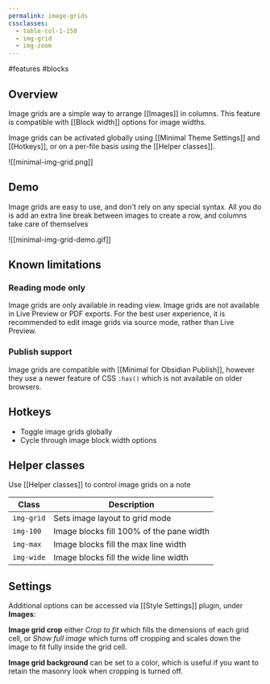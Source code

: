 ```yaml
---
permalink: image-grids
cssclasses:
  - table-col-1-150
  - img-grid
  - img-zoom
---
```


#features #blocks

## Overview

Image grids are a simple way to arrange [[Images]] in columns. This feature is compatible with [[Block width]] options for image widths.

Image grids can be activated globally using [[Minimal Theme Settings]] and [[Hotkeys]], or on a per-file basis using the [[Helper classes]].

![[minimal-img-grid.png]]

## Demo

Image grids are easy to use, and don't rely on any special syntax. All you do is add an extra line break between images to create a row, and columns take care of themselves

![[minimal-img-grid-demo.gif]]

## Known limitations

### Reading mode only

Image grids are only available in reading view. Image grids are not available in Live Preview or PDF exports. For the best user experience, it is recommended to edit image grids via source mode, rather than Live Preview. 

### Publish support

Image grids are compatible with [[Minimal for Obsidian Publish]], however they use a newer feature of CSS `:has()` which is not available on older browsers.

## Hotkeys

- Toggle image grids globally
- Cycle through image block width options

## Helper classes

Use [[Helper classes]] to control image grids on a note

| Class      | Description                              |
| ---------- | ---------------------------------------- |
| `img-grid` | Sets image layout to grid mode           |
| `img-100`  | Image blocks fill 100% of the pane width |
| `img-max`  | Image blocks fill the max line width     |
| `img-wide` | Image blocks fill the wide line width    |

## Settings

Additional options can be accessed via [[Style Settings]] plugin, under **Images**:

**Image grid crop** either _Crop to fit_ which fills the dimensions of each grid cell, or _Show full image_ which turns off cropping and scales down the image to fit fully inside the grid cell.

**Image grid background** can be set to a color, which is useful if you want to retain the masonry look when cropping is turned off.